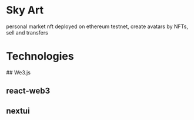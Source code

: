 # Sky Art

personal market nft deployed on ethereum testnet, create avatars by NFTs, sell and transfers

# Technologies

## We3.js
## react-web3
## nextui
